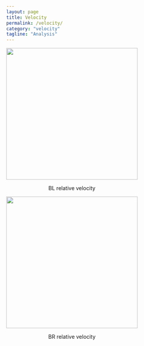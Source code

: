 ```yaml
---
layout: page
title: Velocity
permalink: /velocity/
category: "velocity"
tagline: "Analysis"
---
```


<div class="image-mosaic">
  <div style="float:left;margin-right:5px;">
      <a href="{{site.url}}/{{site.baseurl}}/images/bl-tb_velocity.png" target="_blank">
        <img src="{{site.url}}/{{site.baseurl}}/images/bl-tb_velocity.png" width="350"  />
      </a>
      <p style="text-align:center;">BL relative velocity</p>
  </div>
  <div style="float:left;margin-right:5px;">
      <a href="{{site.url}}/{{site.baseurl}}/images/br-tb_velocity.png" target="_blank">
        <img src="{{site.url}}/{{site.baseurl}}/images/br-tb_velocity.png" width="350" />
      </a>
      <p style="text-align:center;">BR relative velocity</p>
  </div>
</div>